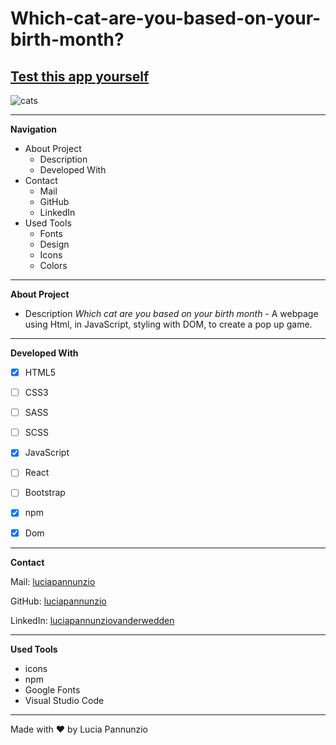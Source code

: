 # Which-cat-are-you-based-on-your-birth-month?

## [Test this app yourself]( https://luciapannunzio.github.io/Which-cat-are-you-based-on-your-birth-month/)

![cats](https://user-images.githubusercontent.com/89199990/172557056-fae69731-e65e-4c38-8c60-0bbf0c6fefe4.png)







  
  
  
  * * *


**Navigation**
 - About Project
    - Description
    - Developed With
 - Contact
    - Mail
    - GitHub  
    - LinkedIn
 - Used Tools
    - Fonts
    - Design
    - Icons
    - Colors


* * *


**About Project**
 - Description
*Which cat are you based on your birth month* - A webpage using Html, in JavaScript, styling with DOM, to create a pop up game.


* * *


**Developed With**
 - [x] HTML5
 - [ ] CSS3
 - [ ] SASS
 - [ ] SCSS
 - [X] JavaScript
 - [ ] React
 - [ ] Bootstrap
 - [x] npm
 - [X] Dom
 
 
 * * *
 
 
**Contact**

Mail: [luciapannunzio](https://mail.google.com/mail/u/0/#inbox)

GitHub: [luciapannunzio](https://github.com/luciapannunzio/)

LinkedIn: [luciapannunziovanderwedden](https://www.linkedin.com/in/luciapannunziovanderwedden/)


* * *


**Used Tools**
- icons
- npm
- Google Fonts
- Visual Studio Code


* * *


Made with :heart: by Lucia Pannunzio
